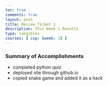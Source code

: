 ```yaml
---
toc: true
comments: true
layout: post
title: Review Ticket 1
description: This Week's Results
type: tangibles
courses: { csp: {week: 1} }
---
```


### Summary of Accomplishments
>   
- completed python quiz
- deployed site through github.io
- copied snake game and added it as a hack